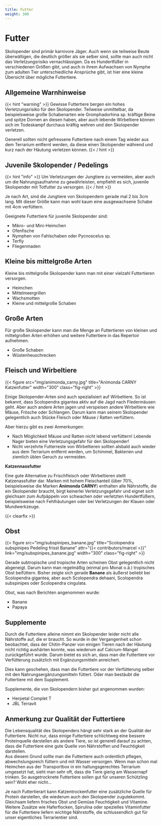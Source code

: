 ```yaml
---
title: Futter
weight: 380
---
```


# Futter

Skolopender sind primär karnivore Jäger. Auch wenn sie teilweise Beute überwältigen, die deutlich größer als sie selber sind, sollte man auch nicht das Verletzungsrisiko vernachlässigen. Da es Hundertfüßer in verschiedenen Größen gibt, und auch in ihrem Aufwachsen von Nymphe zum adulten Tier unterschiedliche Ansprüche gibt, ist hier eine kleine Übersicht über mögliche Futtertiere.

## Allgemeine Warnhinweise

{{< hint "warning" >}}
Gewisse Futtertiere bergen ein hohes Verletzungsrisiko für den Skolopender. Teilweise unmittelbar, da beispielsweise große Schabenarten wie Gromphadorhina sp. kräftige Beine und spitze Dornen an diesen haben, aber auch lebende Wirbeltiere können sich im Todeskampf durchaus kräftig wehren und den Skolopender verletzen.

Generell sollten nicht gefressene Futtertiere nach einem Tag wieder aus dem Terrarium entfernt werden, da diese einen Skolopender während und kurz nach der Häutung verletzen können. 
{{< / hint >}}

## Juvenile Skolopender / Pedelings

{{< hint "info" >}}
Um Verletzungen der Jungtiere zu vermeiden, aber auch um die Nahrungsaufnahme zu gewährleisten, empfiehlt es sich, juvenile Skolopender mit Totfutter zu versorgen. 
{{< / hint >}}

Je nach Art, sind die Jungtiere von Skolopendern gerade mal 2 bis 3cm lang. Mit dieser Größe kann man wohl kaum eine ausgewachsene Schabe mit 4cm verfüttern.

Geeignete Futtertiere für juvenile Skolopender sind:

- Mikro- und Mini-Heimchen
- Ofenfische
- Nymphen von Fahlschaben oder Pycnoscelus sp.
- Terfly
- Fliegenmaden

## Kleine bis mittelgroße Arten

Kleine bis mittelgroße Skolopender kann man mit einer vielzahl Futtertieren versorgen.

- Heimchen
- Mittelmeergrillen
- Wachsmotten
- Kleine und mittelgroße Schaben

## Große Arten

Für große Skolopender kann man die Menge an Futtertieren von kleinen und mittelgroßen Arten erhöhen und weitere Futtertiere in das Repertoir aufnehmen.

- Große Schaben
- Wüstenheuschrecken

## Fleisch und Wirbeltiere

{{< figure src="img/animonda_carny.jpg" title="Animonda CARNY Katzenfutter" width="300" class="fig-right" >}}

Einige Skolopender-Arten sind auch spezialisiert auf Wirbeltiere. So ist bekannt, dass Scolopendra gigantea aktiv auf die Jagd nach Fledermäusen geht. Aber auch andere Arten jagen und verspeisen andere Wirbeltiere wie Mäuse, Frösche oder Schlangen. Darum kann man seinem Skolopender gelegentlich auch Stücke Fleisch oder Mäuse / Ratten verfüttern.

Aber hierzu gibt es zwei Anmerkungen:

- Nach Möglichkeit Mäuse und Ratten nicht lebend verfüttern! Lebende Nager bieten eine Verletzungsgefahr für den Skolopender!
- Nicht verzehrte Futterreste von Wirbeltieren sollten alsbald auch wieder aus dem Terrarium entfernt werden, um Schimmel, Bakterien und ziemlich üblen Geruch zu vermeiden.

**Katzennassfutter**

Eine gute Alternative zu Frischfleisch oder Wirbeltieren stellt Katzenassfutter dar. Marken mit hohem Fleischanteil (über 70%, beispielsweise die Marken **Animonda CARNY**) enthalten alle Nährstoffe, die ein Skolopender braucht, birgt keinerlei Verletzungsgefahr und eignet sich gleichsam zum Aufpäppeln von schwachen oder verletzten Hundertfüßern, beispielsweise nach Fehlhäutungen oder bei Verletzungen der Klauen oder Mundwerkzeuge.

{{< clearfix >}}

## Obst

{{< figure src="img/subspinipes_banane.jpg" title="Scolopendra subspinipes Pedeling frisst Banane" attr="{{< contributors/marcel >}}" link="img/subspinipes_banane.jpg" width="300" class="fig-right" >}}

Gerade subtropische und tropische Arten scheinen Obst gelegentlich nicht abgeneigt. Darum kann man regelmäßig (einmal pro Monat o.ä.) tropisches Obst beifüttern. Bisher zeigte sich gerade **Banane** als äußerst beliebt bei Scolopendra gigantea, aber auch Scolopendra dehaani, Scolopendra subspinipes oder Scolopendra cingulata.

Obst, was nach Berichten angenommen wurde:

- Banane  
- Papaya

## Supplemente

Durch die Futtertiere alleine nimmt ein Skolopender leider nicht alle Nährstoffe auf, die er braucht. So wurde in der Vergangenheit schon beobachtet, dass der Chitin-Panzer von einigen Tieren nach der Häutung nicht richtig aushärten konnte, was wiederum auf Calcium-Mangel zurückgeführt wurde. Darum bietet es sich an, dass man die Futtertiere vor Verfütterung zusätzlich mit Ergänzungsmitteln anreichert.

Dies kann geschehen, dass man die Futtertiere vor der Verfütterung selber mit den Nahrungsergänzungsmitteln füttert. Oder man bestäubt die Futtertiere mit dem Supplement.

Supplemente, die von Skolopendern bisher gut angenommen wurden:

- Herpetal Complet T
- JBL Terravit

## Anmerkung zur Qualität der Futtertiere

Die Lebensqualität des Skolopenders hängt sehr stark an der Qualität der Futtertiere. Nicht nur, dass einige Futtertiere schlichtweg eine bessere Proteinquelle darstellen als andere Tiere, so ist generell darauf zu achten, dass die Futtertiere eine gute Quelle von Nährstoffen und Feuchtigkeit darstellen.  
Aus diesem Grund sollte man die Futtertiere auch ordentlich pflegen, abwechslungsreich füttern und mit Wasser versorgen. Wenn man schon mal Heimchen aus der Transportbox in ein haltungsgerechtes Terrarium umgesetzt hat, sieht man sehr oft, dass die Tiere gierig am Wassernapf trinken. So ausgetrocknete Futtertiere sollen gut für unseren Schützling sein? Wohl eher nicht...

Je nach Futtertierart kann Katzentrockenfutter eine zusätzliche Quelle für Protein darstellen, die wiederum auch den Skolopender zugutekommt. Gleichsam liefern frisches Obst und Gemüse Feuchtigkeit und Vitamine. Weitere Zusätze wie Haferflocken, Spirulina oder spezielles Vitaminfutter für die Futtertiere liefern wichtige Nährstoffe, die schlussendlich gut für unser eigentliches Terrarientier sind.